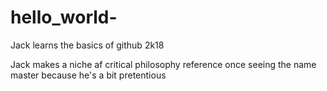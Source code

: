 # hello_world-
Jack learns the basics of github 2k18 


Jack makes a niche af critical philosophy reference once seeing the name master because he's a bit pretentious 

